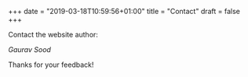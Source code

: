 +++
date = "2019-03-18T10:59:56+01:00"
title = "Contact"
draft = false
+++

Contact the website author:

*Gaurav Sood*

Thanks for your feedback!
